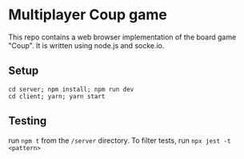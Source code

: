 # Multiplayer Coup game 

This repo contains a web browser implementation of the board game "Coup". It is written using node.js and socke.io. 

## Setup 

```
cd server; npm install; npm run dev
cd client; yarn; yarn start
```

## Testing 

run `npm t` from the `/server` directory. 
To filter tests, run `npx jest -t <pattern>`
